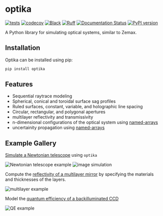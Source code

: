 # optika

[![tests](https://github.com/sun-data/optika/actions/workflows/tests.yml/badge.svg)](https://github.com/sun-data/optika/actions/workflows/tests.yml)
[![codecov](https://codecov.io/gh/sun-data/optika/graph/badge.svg?token=tBcex8q72g)](https://codecov.io/gh/sun-data/optika)
[![Black](https://github.com/sun-data/optika/actions/workflows/black.yml/badge.svg)](https://github.com/sun-data/optika/actions/workflows/black.yml)
[![Ruff](https://github.com/sun-data/optika/actions/workflows/ruff.yml/badge.svg)](https://github.com/sun-data/optika/actions/workflows/ruff.yml)
[![Documentation Status](https://readthedocs.org/projects/optika/badge/?version=latest)](https://optika.readthedocs.io/en/latest/?badge=latest)
[![PyPI version](https://badge.fury.io/py/optika.svg)](https://badge.fury.io/py/optika)

A Python library for simulating optical systems, similar to Zemax.

## Installation

Optika can be installed using pip:

```bash
pip install optika
```

## Features
- Sequential raytrace modeling
- Spherical, conical and toroidal surface sag profiles
- Ruled surfaces, constant, variable, and holographic line spacing
- Circular, rectangular, and polygonal apertures
- multilayer reflectivity and transmissivity
- n-dimensional configurations of the optical system using [named-arrays](https://github.com/sun-data/named-arrays)
- uncertainity propagation using [named-arrays](https://github.com/sun-data/named-arrays)

## Example Gallery

[Simulate a Newtonian telescope](https://optika.readthedocs.io/en/latest/_autosummary/optika.systems.SequentialSystem.html#optika.systems.SequentialSystem)
using `optika`

![Newtonian telescope example](https://optika.readthedocs.io/en/latest/_images/optika.systems.SequentialSystem_0_0.png)
![image simulation](https://optika.readthedocs.io/en/latest/_images/optika.systems.SequentialSystem_1_0.png)

Compute the [reflectivity of a multilayer mirror](https://optika.readthedocs.io/en/latest/_autosummary/optika.materials.multilayer_efficiency.html#optika.materials.multilayer_efficiency)
by specifying the materials and thicknesses of the layers.

![multilayer example](https://optika.readthedocs.io/en/latest/_images/optika.materials.multilayer_efficiency_1_1.png)

Model the [quantum efficiency of a backilluminated CCD](https://optika.readthedocs.io/en/latest/_autosummary/optika.sensors.quantum_efficiency_effective.html#optika.sensors.quantum_efficiency_effective)

![QE example](https://optika.readthedocs.io/en/latest/_images/optika.sensors.quantum_efficiency_effective_0_1.png)
